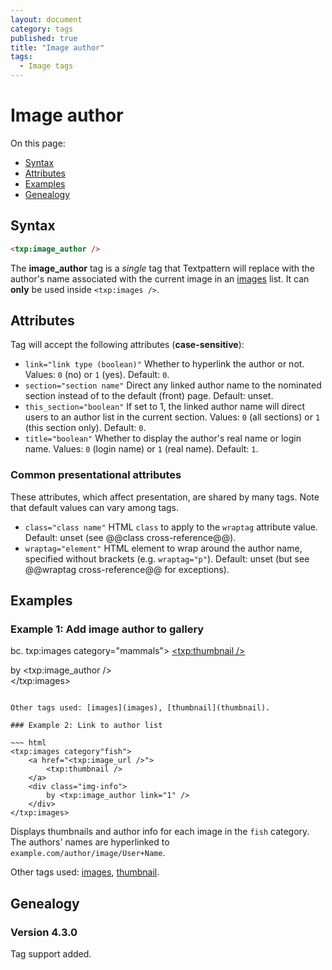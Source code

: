 ```yaml
---
layout: document
category: tags
published: true
title: "Image author"
tags:
  - Image tags
---
```


# Image author

On this page:

* [Syntax](#user-content-syntax)
* [Attributes](#user-content-attributes)
* [Examples](#user-content-examples)
* [Genealogy](#user-content-genealogy)

## Syntax

~~~ html
<txp:image_author />
~~~

The **image_author** tag is a *single* tag that Textpattern will replace with the author's name associated with the current image in an [images](images) list. It can **only** be used inside `<txp:images />`.

## Attributes

Tag will accept the following attributes (**case-sensitive**):

* `link="link type (boolean)"`
Whether to hyperlink the author or not.
Values: `0` (no) or `1` (yes).
Default: `0`.
* `section="section name"`
Direct any linked author name to the nominated section instead of to the default (front) page.
Default: unset.
* `this_section="boolean"`
If set to 1, the linked author name will direct users to an author list in the current section.
Values: `0` (all sections) or `1` (this section only).
Default: `0`.
* `title="boolean"`
Whether to display the author's real name or login name.
Values: `0` (login name) or `1` (real name).
Default: `1`.

### Common presentational attributes

These attributes, which affect presentation, are shared by many tags. Note that default values can vary among tags.

* `class="class name"`
HTML `class` to apply to the `wraptag` attribute value.
Default: unset (see @@class cross-reference@@).
* `wraptag="element"`
HTML element to wrap around the author name, specified without brackets (e.g. `wraptag="p"`).
Default: unset (but see @@wraptag cross-reference@@ for exceptions).

## Examples

### Example 1: Add image author to gallery

bc. txp:images category="mammals">
    <a href="<txp:image_url />">
        <txp:thumbnail />
    </a>
    <div class="img-info">
        by <txp:image_author />
    </div>
</txp:images>
~~~

Other tags used: [images](images), [thumbnail](thumbnail).

### Example 2: Link to author list

~~~ html
<txp:images category"fish">
    <a href="<txp:image_url />">
        <txp:thumbnail />
    </a>
    <div class="img-info">
        by <txp:image_author link="1" />
    </div>
</txp:images>
~~~

Displays thumbnails and author info for each image in the `fish` category. The authors' names are hyperlinked to `example.com/author/image/User+Name`.

Other tags used: [images](images), [thumbnail](thumbnail).

## Genealogy

### Version 4.3.0

Tag support added.
